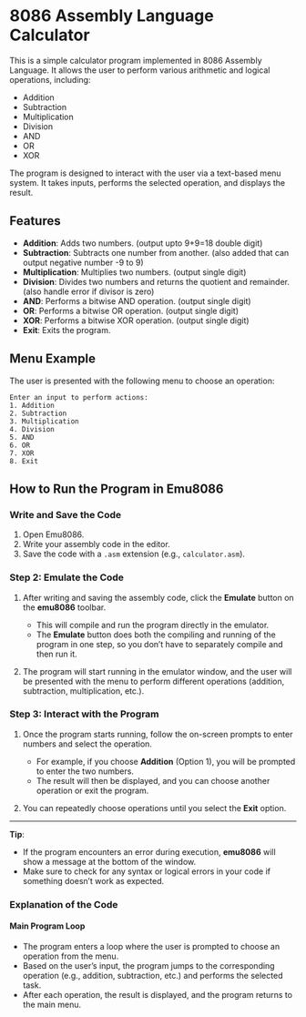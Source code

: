# 8086 Assembly Language Calculator

This is a simple calculator program implemented in 8086 Assembly Language. It allows the user to perform various arithmetic and logical operations, including:

- Addition
- Subtraction
- Multiplication
- Division
- AND
- OR
- XOR

The program is designed to interact with the user via a text-based menu system. It takes inputs, performs the selected operation, and displays the result.

## Features

- **Addition**: Adds two numbers. (output upto 9+9=18 double digit)
- **Subtraction**: Subtracts one number from another. (also added that can output negative number -9 to 9)
- **Multiplication**: Multiplies two numbers. (output single digit)
- **Division**: Divides two numbers and returns the quotient and remainder.(also handle error if divisor is zero)
- **AND**: Performs a bitwise AND operation. (output single digit)
- **OR**: Performs a bitwise OR operation. (output single digit)
- **XOR**: Performs a bitwise XOR operation. (output single digit)
- **Exit**: Exits the program.

## Menu Example

The user is presented with the following menu to choose an operation:

```text
Enter an input to perform actions:  
1. Addition
2. Subtraction
3. Multiplication
4. Division
5. AND
6. OR
7. XOR
8. Exit

```

## How to Run the Program in Emu8086

### Write and Save the Code
1. Open Emu8086.
2. Write your assembly code in the editor.
3. Save the code with a `.asm` extension (e.g., `calculator.asm`).

### Step 2: Emulate the Code

1. After writing and saving the assembly code, click the **Emulate** button on the **emu8086** toolbar.
   
   - This will compile and run the program directly in the emulator.
   - The **Emulate** button does both the compiling and running of the program in one step, so you don’t have to separately compile and then run it.

2. The program will start running in the emulator window, and the user will be presented with the menu to perform different operations (addition, subtraction, multiplication, etc.).

### Step 3: Interact with the Program

1. Once the program starts running, follow the on-screen prompts to enter numbers and select the operation.
   
   - For example, if you choose **Addition** (Option 1), you will be prompted to enter the two numbers.
   - The result will then be displayed, and you can choose another operation or exit the program.

2. You can repeatedly choose operations until you select the **Exit** option.

---

**Tip**: 
- If the program encounters an error during execution, **emu8086** will show a message at the bottom of the window.
- Make sure to check for any syntax or logical errors in your code if something doesn’t work as expected.


### Explanation of the Code

#### Main Program Loop
- The program enters a loop where the user is prompted to choose an operation from the menu.
- Based on the user’s input, the program jumps to the corresponding operation (e.g., addition, subtraction, etc.) and performs the selected task.
- After each operation, the result is displayed, and the program returns to the main menu.

